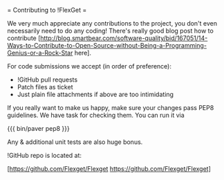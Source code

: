 = Contributing to !FlexGet =

We very much appreciate any contributions to the project, you don't even necessarily need to do any coding! There's really good blog post how to contribute [http://blog.smartbear.com/software-quality/bid/167051/14-Ways-to-Contribute-to-Open-Source-without-Being-a-Programming-Genius-or-a-Rock-Star here].

For code submissions we accept (in order of preference):

* !GitHub pull requests
* Patch files as ticket 
* Just plain file attachments if above are too intimidating

If you really want to make us happy, make sure your changes pass PEP8 guidelines. We have task for checking them. You can run it via

{{{
bin/paver pep8
}}}

Any & additional unit tests are also huge bonus.

!GitHub repo is located at:

[https://github.com/Flexget/Flexget https://github.com/Flexget/Flexget]
